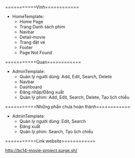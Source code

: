===========Vinh============
- HomeTemplate:
    + Home Page
    + Trang Danh sách phim
    + Navbar
    + Detail-movie
    + Trang đặt vé
    + Footer
    + Page Not Found

===========Quan============
- AdminTemplate:
    + Quản lý người dùng: Add, Edit, Search, Delete
    + Navbar
    + Dashboard
    + Đăng nhập/Đăng xuất
    + Quản lý phim: Add, Edit, Search, Delete, Tạo lịch chiếu


===========Những phần chưa hoàn thành============
- AdminTemplate:
    + Quản lý người dùng: Edit, Search
    + Đăng xuất
    + Quản lý phim: Search, Tạo lịch chiếu
	
===========Link website============

http://bc14-movie-project.surge.sh/
